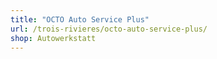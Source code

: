 ```yaml
---
title: "OCTO Auto Service Plus"
url: /trois-rivieres/octo-auto-service-plus/
shop: Autowerkstatt
---
```

